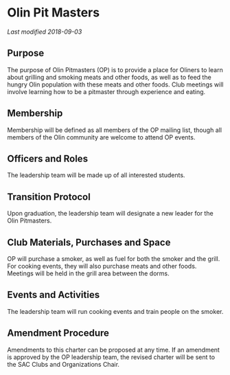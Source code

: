 # Olin Pit Masters
*Last modified 2018-09-03*

## Purpose

The purpose of Olin Pitmasters (OP) is to provide a place for Oliners to learn about grilling and smoking meats and other foods, as well as to feed the hungry Olin population with these meats and other foods. Club meetings will involve learning how to be a pitmaster through experience and eating.

## Membership

Membership will be defined as all members of the OP mailing list, though all members of the Olin community are welcome to attend OP events.

## Officers and Roles

The leadership team will be made up of all interested students.

## Transition Protocol

Upon graduation, the leadership team will designate a new leader for the Olin Pitmasters.

## Club Materials, Purchases and Space

OP will purchase a smoker, as well as fuel for both the smoker and the grill. For cooking events, they will also purchase meats and other foods. Meetings will be held in the grill area between the dorms.

## Events and Activities

The leadership team will run cooking events and train people on the smoker.

## Amendment Procedure

Amendments to this charter can be proposed at any time. If an amendment is approved by the OP leadership team, the revised charter will be sent to the SAC Clubs and Organizations Chair.
